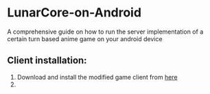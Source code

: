 # LunarCore-on-Android
A comprehensive guide on how to run the server implementation of a certain turn based anime game on your android device 
## Client installation:
1. Download and install the modified game client from [here](https://github.com/Xuoos/StarRailProxy/releases/download/1.7/2.0_HSR_CustomServer_v1.7_Xuoos.apk)
2. 
